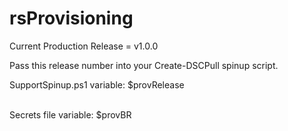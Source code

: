 rsProvisioning
==============

Current Production Release = v1.0.0

Pass this release number into your Create-DSCPull spinup script.

SupportSpinup.ps1 variable: $provRelease<br><br>

Secrets file variable: $provBR
